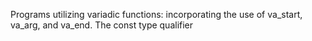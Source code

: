Programs utilizing variadic functions: incorporating the use of va_start, va_arg, and va_end. The const type qualifier
